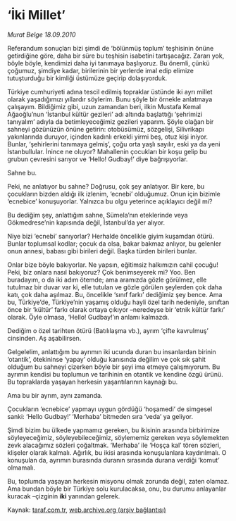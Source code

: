 # ‘İki Millet’

*Murat Belge 18.09.2010*

<div class="yazi"><p>Referandum sonuçları bizi şimdi de ‘bölünmüş toplum’ teşhisinin önüne getirdiğine göre, daha bir süre bu teşhisin isabetini tartışacağız. Zararı yok, böyle böyle, kendimizi daha iyi tanımaya başlıyoruz. Bu önemli, çünkü çoğumuz, şimdiye kadar, birilerinin bir yerlerde imal edip elimize tutuşturduğu bir kimliği üstümüze geçirip dolaşıyorduk.</p>
<p>Türkiye cumhuriyeti adına tescil edilmiş topraklar üstünde iki ayrı millet olarak yaşadığımızı yıllardır söylerim. Bunu şöyle bir örnekle anlatmaya çalışayım. Bildiğimiz gibi, uzun zamandan beri, ilkin Mustafa Kemal Ağaoğlu’nun ‘İstanbul kültür gezileri’ adı altında başlattığı ‘şehrimizi tanıyalım’ adıyla da betimleyeceğimiz gezileri yaparım. Şöyle olağan bir sahneyi gözünüzün önüne getirin: otobüsümüz, sözgelişi, Silivrikapı yakınlarında duruyor, içinden kadınlı erkekli yirmi beş, otuz kişi iniyor. Bunlar, ‘şehirlerini tanımaya gelmiş’, çoğu orta yaşlı sayılır, eski ya da yeni İstanbullular. İnince ne oluyor? Mahallenin çocukları bir koşu gelip bu grubun çevresini sarıyor ve ‘Hello! Gudbay!’ diye bağrışıyorlar. </p>
<p>Sahne bu.</p>
<p>Peki, ne anlatıyor bu sahne? Doğrusu, çok şey anlatıyor. Bir kere, bu çocukların bizden aldığı ilk izlenim, ‘ecnebi’ olduğumuz. Onun için bizimle ‘ecnebice’ konuşuyorlar. Yalnızca bu olgu yeterince açıklayıcı değil mi?</p>
<p>Bu dediğim şey, anlattığım sahne, Sümela’nın eteklerinde veya Gökmedrese’nin kapısında değil, İstanbul’da yer alıyor. </p>
<p>Niye bizi ‘ecnebi’ sanıyorlar? Herhalde öncelikle giyim kuşamdan ötürü. Bunlar toplumsal kodlar; çocuk da olsa, bakar bakmaz anlıyor, bu gelenler onun annesi, babası gibi birileri değil. Başka türden birileri bunlar. </p>
<p>Onlar bize böyle bakıyorlar. Ne yapsın, eğitimsiz halkımızın cahil çocuğu! Peki, biz onlara nasıl bakıyoruz? Çok benimseyerek mi? Yoo. Ben buradayım, o da iki adım ötemde; ama aramızda gözle görülmez, elle tutulmaz bir duvar var ki, elle tutulan ve gözle görülen şeylerden çok daha katı, çok daha aşılmaz. Bu, öncelikle ‘sınıf farkı’ dediğimiz şey bence. Ama bu, Türkiye’de, Türkiye’nin yaşamış olduğu hayli özel tarih nedeniyle, sınıftan önce bir ‘kültür’ farkı olarak ortaya çıkıyor –neredeyse bir ‘etnik kültür farkı’ olarak. Öyle olmasa, ‘Hello! Gudbay!’ın anlamı kalmazdı. </p>
<p>Dediğim o özel tarihten ötürü (Batılılaşma vb.), ayrım ‘çifte kavrulmuş’ cinsinden. Aş aşabilirsen. </p>
<p>Gelgelelim, anlattığım bu ayrımın iki ucunda duran bu insanlardan birinin ‘otantik’, ötekininse ‘yapay’ olduğu kanısında değilim ve çok sık şahit olduğum bu sahneyi çizerken böyle bir şeyi ima etmeye çalışmıyorum. Bu ayrımın kendisi bu toplumun ve tarihinin en otantik ve kendine özgü ürünü. Bu topraklarda yaşayan herkesin yaşantılarının kaynağı bu. </p>
<p>Ama bu bir ayrım, aynı zamanda.</p>
<p>Çocukların ‘ecnebice’ yapmayı uygun gördüğü ‘hoşamedi’ de simgesel sanki: ‘Hello Gudbay!’ ‘Merhaba’ bitmeden sıra ‘veda’ ya geliyor. </p>
<p>Şimdi bizim bu ülkede yapmamız gereken, bu ikisinin arasında birbirimize söyleyeceğimiz, söyleyebileceğimiz, söylememiz gereken veya söylemekten zevk alacağımız sözleri çoğaltmak. ‘Merhaba’ ile ‘Hoşça kal’ tören sözleri, klişeler olarak kalmalı. Ağırlık, bu ikisi arasında konuşulanlara kaydırılmalı. O konuşulan da, ayrımın burasında duranın sırasında durana verdiği ‘komut’ olmamalı. </p>
<p>Bu, toplumda yaşayan herkesin misyonu olmak zorunda değil, zaten olamaz. Ama bundan böyle bir Türkiye solu kurulacaksa, onu, bu durumu anlayanlar kuracak –çizginin <b>iki</b> yanından gelerek. </p></div>

Kaynak: [taraf.com.tr](http://www.taraf.com.tr:80/murat-belge/makale-iki-millet.htm), [web.archive.org (arşiv bağlantısı)](http://web.archive.org/web/20100921110619/http://www.taraf.com.tr:80/murat-belge/makale-iki-millet.htm)
